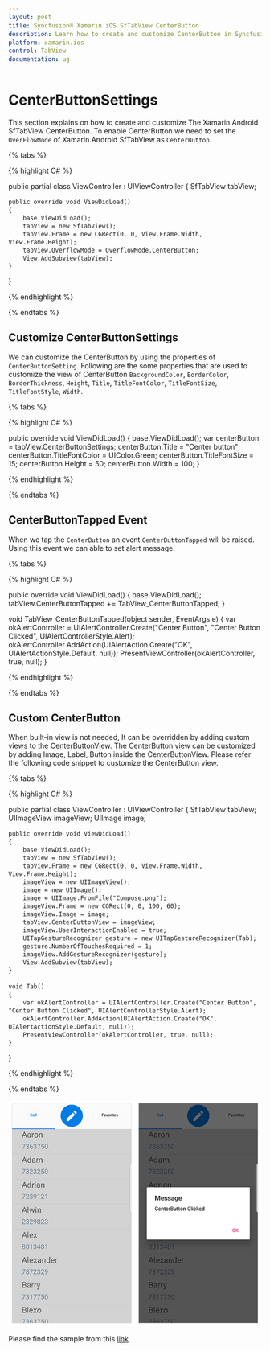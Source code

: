 ```yaml
---
layout: post
title: Syncfusion® Xamarin.iOS SfTabView CenterButton
description: Learn how to create and customize CenterButton in Syncfusion® TabView control for Xamarin.iOS platform.
platform: xamarin.ios
control: TabView
documentation: ug
---
```


# CenterButtonSettings

This section explains on how to create and customize The Xamarin.Android SfTabView CenterButton. To enable CenterButton we need to set the `OverFlowMode` of Xamarin.Android SfTabView as `CenterButton`.

{% tabs %}

{% highlight C# %}

public partial class ViewController : UIViewController
{
    SfTabView tabView;

    public override void ViewDidLoad()
    {
        base.ViewDidLoad();
        tabView = new SfTabView();
        tabView.Frame = new CGRect(0, 0, View.Frame.Width, View.Frame.Height);
        tabView.OverflowMode = OverflowMode.CenterButton;
        View.AddSubview(tabView);
    }
}

{% endhighlight %}

{% endtabs %}

## Customize CenterButtonSettings

We can customize the CenterButton by using the properties of `CenterButtonSetting`. Following are the some properties that are used to customize the view of CenterButton `BackgroundColor`, `BorderColor`, `BorderThickness`, `Height`, `Title`, `TitleFontColor`, `TitleFontSize`, `TitleFontStyle`, `Width`.

{% tabs %}

{% highlight C# %}

public override void ViewDidLoad()
{
    base.ViewDidLoad();
    var centerButton = tabView.CenterButtonSettings;
    centerButton.Title = "Center button";
    centerButton.TitleFontColor = UIColor.Green;
    centerButton.TitleFontSize = 15;
    centerButton.Height = 50;
    centerButton.Width = 100;
}

{% endhighlight %}

{% endtabs %}

## CenterButtonTapped Event

When we tap the `CenterButton` an event `CenterButtonTapped` will be raised. Using this event we can able to set alert message.

{% tabs %}

{% highlight C# %}

public override void ViewDidLoad()
{
    base.ViewDidLoad();
    tabView.CenterButtonTapped += TabView_CenterButtonTapped;
}

void TabView_CenterButtonTapped(object sender, EventArgs e)
{
    var okAlertController = UIAlertController.Create("Center Button", "Center Button Clicked", UIAlertControllerStyle.Alert);
    okAlertController.AddAction(UIAlertAction.Create("OK", UIAlertActionStyle.Default, null));
    PresentViewController(okAlertController, true, null);
}

{% endhighlight %}

{% endtabs %}

## Custom CenterButton

When built-in view is not needed, It can be overridden by adding custom views to the CenterButtonView. The CenterButton view can be customized by adding Image, Label, Button inside the CenterButtonView. Please refer the following code snippet to customize the CenterButton view.

{% tabs %}

{% highlight C# %}

public partial class ViewController : UIViewController
{
    SfTabView tabView;
    UIImageView imageView;
    UIImage image;

    public override void ViewDidLoad()
    {
        base.ViewDidLoad();
        tabView = new SfTabView();
        tabView.Frame = new CGRect(0, 0, View.Frame.Width, View.Frame.Height);
        imageView = new UIImageView();
        image = new UIImage();
        image = UIImage.FromFile("Compose.png");
        imageView.Frame = new CGRect(0, 0, 100, 60);
        imageView.Image = image;
        tabView.CenterButtonView = imageView;
        imageView.UserInteractionEnabled = true;
        UITapGestureRecognizer gesture = new UITapGestureRecognizer(Tab);
        gesture.NumberOfTouchesRequired = 1;
        imageView.AddGestureRecognizer(gesture);
        View.AddSubview(tabView);
    }

    void Tab()
    {
        var okAlertController = UIAlertController.Create("Center Button", "Center Button Clicked", UIAlertControllerStyle.Alert);
        okAlertController.AddAction(UIAlertAction.Create("OK", UIAlertActionStyle.Default, null));
        PresentViewController(okAlertController, true, null);
    }
}

{% endhighlight %}

{% endtabs %}

![CenterButton](images/Center-Button/Center_Button_Customization.png)

Please find the sample from this [link](https://www.syncfusion.com/downloads/support/directtrac/general/ze/TabView_CenterBttonCustomization-1051697862.zip)

